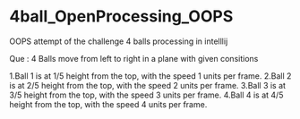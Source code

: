 # 4ball_OpenProcessing_OOPS

OOPS attempt of the challenge 4 balls processing in intelllij

Que : 4 Balls move from left to right in a plane with given consitions

1.Ball 1 is at 1/5 height from the top, with the speed 1 units per frame.
2.Ball 2 is at 2/5 height from the top, with the speed 2 units per frame.
3.Ball 3 is at 3/5 height from the top, with the speed 3 units per frame.
4.Ball 4 is at 4/5 height from the top, with the speed 4 units per frame.
